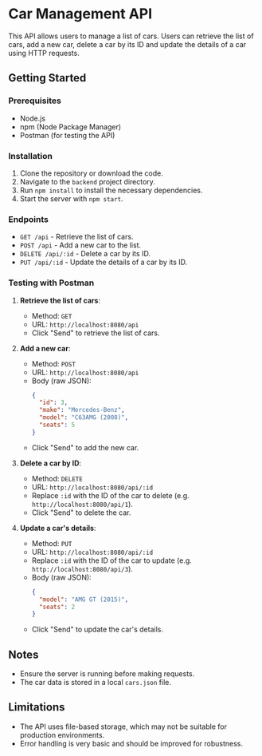 # Car Management API

This API allows users to manage a list of cars. Users can retrieve the list of cars, add a new car, delete a car by its ID and update the details of a car using HTTP requests.

## Getting Started

### Prerequisites

- Node.js
- npm (Node Package Manager)
- Postman (for testing the API)

### Installation

1. Clone the repository or download the code.
2. Navigate to the `backend` project directory.
3. Run `npm install` to install the necessary dependencies.
4. Start the server with `npm start`.

### Endpoints

- `GET /api` - Retrieve the list of cars.
- `POST /api` - Add a new car to the list.
- `DELETE /api/:id` - Delete a car by its ID.
- `PUT /api/:id` - Update the details of a car by its ID.

### Testing with Postman

1. **Retrieve the list of cars**:

   - Method: `GET`
   - URL: `http://localhost:8080/api`
   - Click "Send" to retrieve the list of cars.

2. **Add a new car**:

   - Method: `POST`
   - URL: `http://localhost:8080/api`
   - Body (raw JSON):
     ```json
     {
       "id": 3,
       "make": "Mercedes-Benz",
       "model": "C63AMG (2008)",
       "seats": 5
     }
     ```
   - Click "Send" to add the new car.

3. **Delete a car by ID**:

   - Method: `DELETE`
   - URL: `http://localhost:8080/api/:id`
   - Replace `:id` with the ID of the car to delete (e.g. `http://localhost:8080/api/1`).
   - Click "Send" to delete the car.

4. **Update a car's details**:
   - Method: `PUT`
   - URL: `http://localhost:8080/api/:id`
   - Replace `:id` with the ID of the car to update (e.g. `http://localhost:8080/api/3`).
   - Body (raw JSON):
     ```json
     {
       "model": "AMG GT (2015)",
       "seats": 2
     }
     ```
   - Click "Send" to update the car's details.

## Notes

- Ensure the server is running before making requests.
- The car data is stored in a local `cars.json` file.

## Limitations

- The API uses file-based storage, which may not be suitable for production environments.
- Error handling is very basic and should be improved for robustness.
